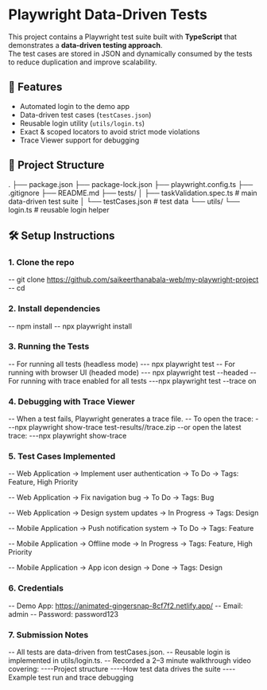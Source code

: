 # Playwright Data-Driven Tests  

This project contains a Playwright test suite built with **TypeScript** that demonstrates a **data-driven testing approach**.  
The test cases are stored in JSON and dynamically consumed by the tests to reduce duplication and improve scalability.  



## 🚀 Features
- Automated login to the demo app  
- Data-driven test cases (`testCases.json`)  
- Reusable login utility (`utils/login.ts`)  
- Exact & scoped locators to avoid strict mode violations  
- Trace Viewer support for debugging  



## 📂 Project Structure
.
├── package.json
├── package-lock.json
├── playwright.config.ts
├── .gitignore
├── README.md
├── tests/
│ ├── taskValidation.spec.ts # main data-driven test suite
│ └── testCases.json # test data
└── utils/
└── login.ts # reusable login helper


## 🛠️ Setup Instructions

### 1. Clone the repo
-- git clone https://github.com/saikeerthanabala-web/my-playwright-project
-- cd <repo-name>

### 2. Install dependencies
-- npm install
-- npx playwright install

### 3. Running the Tests
-- For running all tests (headless mode)
--- npx playwright test
-- For running with browser UI (headed mode)
--- npx playwright test --headed
-- For running with trace enabled for all tests
---npx playwright test --trace on

### 4. Debugging with Trace Viewer
-- When a test fails, Playwright generates a trace file.
-- To open the trace:
---npx playwright show-trace test-results/<your-test>/trace.zip
--or open the latest trace:
---npx playwright show-trace

### 5. Test Cases Implemented
-- Web Application → Implement user authentication → To Do → Tags: Feature, High Priority

-- Web Application → Fix navigation bug → To Do → Tags: Bug

-- Web Application → Design system updates → In Progress → Tags: Design

-- Mobile Application → Push notification system → To Do → Tags: Feature

-- Mobile Application → Offline mode → In Progress → Tags: Feature, High Priority

-- Mobile Application → App icon design → Done → Tags: Design

### 6. Credentials
-- Demo App: https://animated-gingersnap-8cf7f2.netlify.app/
-- Email: admin
-- Password: password123

### 7. Submission Notes
-- All tests are data-driven from testCases.json.
-- Reusable login is implemented in utils/login.ts.
-- Recorded a 2–3 minute walkthrough video covering:
----Project structure
----How test data drives the suite
----Example test run and trace debugging
